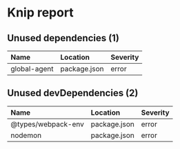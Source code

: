 # Knip report

## Unused dependencies (1)

| Name         | Location     | Severity |
| :----------- | :----------- | :------- |
| global-agent | package.json | error    |

## Unused devDependencies (2)

| Name               | Location     | Severity |
| :----------------- | :----------- | :------- |
| @types/webpack-env | package.json | error    |
| nodemon            | package.json | error    |

